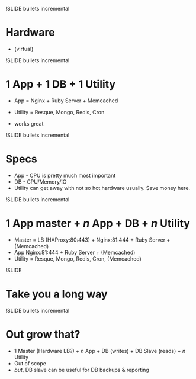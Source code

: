 !SLIDE bullets incremental
# Hardware #
* (virtual)

!SLIDE bullets incremental
# 1 App + 1 DB + 1 Utility
* App = Nginx + Ruby Server + Memcached
* Utility = Resque, Mongo, Redis, Cron

* works great

!SLIDE bullets incremental
# Specs #
* App - CPU is pretty much most important
* DB - CPU/Memory/IO
* Utility can get away with not so hot hardware usually. Save money here.

!SLIDE bullets incremental
# 1 App master + _n_ App + DB + _n_ Utility
* Master = LB (HAProxy:80:443) + Nginx:81:444 + Ruby Server + (Memcached)
* App Nginx:81:444 + Ruby Server + (Memcached)
* Utility = Resque, Mongo, Redis, Cron, (Memcached)

!SLIDE
# Take you a long way #

!SLIDE bullets incremental
# Out grow that? #
* 1 Master (Hardware LB?) + _n_ App + DB (writes) + DB Slave (reads) + _n_ Utility
* Out of scope
* _but_, DB slave can be useful for DB backups & reporting

